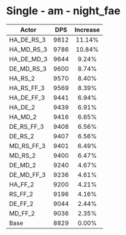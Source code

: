 # Single - am - night_fae
| Actor | DPS | Increase |
|---|:---:|:---:|
|HA_DE_RS_3|9812|11.14%|
|HA_MD_RS_3|9786|10.84%|
|HA_DE_MD_3|9644|9.24%|
|DE_MD_RS_3|9600|8.74%|
|HA_RS_2|9570|8.40%|
|HA_RS_FF_3|9569|8.39%|
|HA_DE_FF_3|9441|6.94%|
|HA_DE_2|9439|6.91%|
|HA_MD_2|9416|6.65%|
|DE_RS_FF_3|9408|6.56%|
|DE_RS_2|9407|6.56%|
|MD_RS_FF_3|9401|6.49%|
|MD_RS_2|9400|6.47%|
|DE_MD_2|9240|4.67%|
|DE_MD_FF_3|9236|4.61%|
|HA_FF_2|9200|4.21%|
|RS_FF_2|9196|4.16%|
|DE_FF_2|9044|2.44%|
|MD_FF_2|9036|2.35%|
|Base|8829|0.00%|
